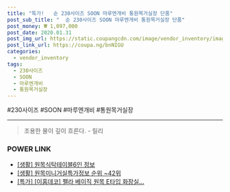 ```yaml
--- 
title: "특가!   순 230사이즈 SOON 마루엔개비 통원목거실장 단품" 
post_sub_title: "  순 230사이즈 SOON 마루엔개비 통원목거실장 단품" 
post_money: ₩ 1,097,000 
post_date: 2020.01.31 
post_img_url: https://static.coupangcdn.com/image/vendor_inventory/images/2016/08/10/15/6/07d8d3d3-768c-4aae-ac11-2d328406b54b.jpg 
post_link_url: https://coupa.ng/bnNIGU 
categories: 
  - vendor_inventory 
tags: 
  - 230사이즈 
  - SOON 
  - 마루엔개비 
  - 통원목거실장 
--- 
```

  #230사이즈 #SOON #마루엔개비 #통원목거실장 
<hr> 

> 조용한 물이 깊이 흐른다. - 릴리 


### POWER LINK

* <a href="https://blog.naver.com/santokki14/221771866455" target="_blank"> [생활] 원목식탁테이블6인 정보 </a>
* <a href="https://blog.naver.com/fasyy4321/221772201352" target="_blank"> [생활] 원목미니거실특가정보 순위 ~42위</a>
* <a href="https://blog.naver.com/an0733/221791400975" target="_blank">[특가] [이홈데코] 펠라 베이직 원목 E타입 화장실...</a>
